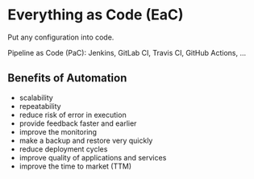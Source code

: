 # Everything as Code (EaC)

Put any configuration into code.

Pipeline as Code (PaC): Jenkins, GitLab CI, Travis CI, GitHub Actions, ...

## Benefits of Automation

- scalability
- repeatability
- reduce risk of error in execution
- provide feedback faster and earlier
- improve the monitoring
- make a backup and restore very quickly
- reduce deployment cycles
- improve quality of applications and services
- improve the time to market (TTM)
